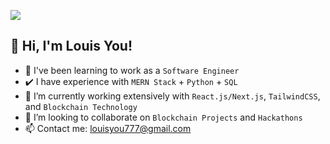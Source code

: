 ![](https://user-images.githubusercontent.com/81671608/164883470-85cad774-ca24-40b2-bc71-27664e24325b.gif)
## 👋 Hi, I'm Louis You!
- 🏫 I've been learning to work as a `Software Engineer`
- ✔️ I have experience with `MERN Stack` + `Python` + `SQL`
- 📖 I’m currently working extensively with `React.js/Next.js`, `TailwindCSS`, and `Blockchain Technology`
- 💞️ I’m looking to collaborate on `Blockchain Projects` and `Hackathons`
- 📫 Contact me: louisyou777@gmail.com

<!---
YouCodes/YouCodes is a ✨ special ✨ repository because its `README.md` (this file) appears on your GitHub profile.
You can click the Preview link to take a look at your changes.
--->
